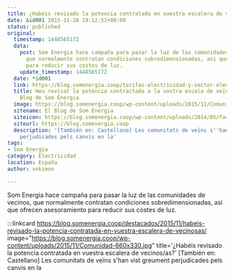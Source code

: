 ```yaml
---
title: ¿Habéis revisado la potencia contratada en vuestra escalera de vecinos/as?
date: &id001 2015-11-26 19:12:52+00:00
status: published
original:
  timestamp: 1448565172
  data:
    post: Som Energia hace campaña para pasar la luz de las comunidades de vecinos,
      que normalmente contratan condiciones sobredimensionadas, asi que ofrecen asesoramiento
      para reducir sus costes de luz.
    update_timestamp: 1448565172
  date: *id001
  link: https://blog.somenergia.coop/tarifas-electricidad-y-sector-electrico/2015/11/heu-revisat-la-potencia-contractada-a-la-vostra-escala-de-veinses/
  title: Heu revisat la potència contractada a la vostra escala de veïns/es? - El
    Blog de Som Energia
  image: https://blog.somenergia.coop/wp-content/uploads/2015/11/Comunidad-660x330.jpg
  sitename: El Blog de Som Energia
  siteicon: https://blog.somenergia.coop/wp-content/uploads/2014/05/favicon.png
  siteurl: https://blog.somenergia.coop
  description: '[También en: Castellano] Les comunitats de veïns s''han vist greument
    perjudicades pels canvis en la'
tags:
- Som Energia
category: Electricidad
location: España
author: vokimon

---
```

Som Energia hace campaña para pasar la luz de las comunidades de vecinos, que normalmente contratan condiciones sobredimensionadas, asi que ofrecen asesoramiento para reducir sus costes de luz.

:::linkcard https://blog.somenergia.coop/destacados/2015/11/habeis-revisado-la-potencia-contratada-en-vuestra-escalera-de-vecinosas/ image="https://blog.somenergia.coop/wp-content/uploads/2015/11/Comunidad-660x330.jpg" title='¿Habéis revisado la potencia contratada en vuestra escalera de vecinos/as?'
    [También en: Castellano] Les comunitats de veïns s'han vist greument perjudicades pels canvis en la

